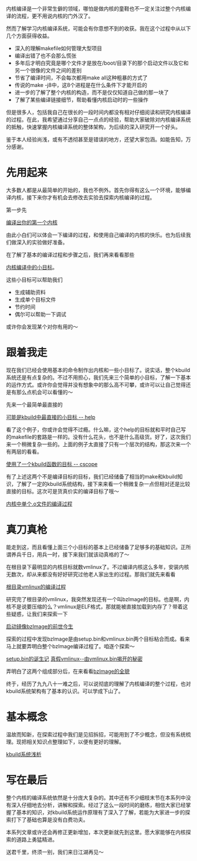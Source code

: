 内核编译是一个非常生僻的领域，哪怕是做内核的童鞋也不一定关注过整个内核编译的流程，更不用说内核的门外汉了。

然而了解学习内核编译系统，可能会有你意想不到的收获。我在这个过程中从以下几个方面获得收益。

* 深入的理解makefile如何管理大型项目
* 编译出错了也不会那么慌张
* 多年后才明白究竟是哪个文件才是放在/boot/目录下的那个启动文件以及它和另一个很像的文件之间的差别
* 节省了编译时间，不会每次都用make all这种粗暴的方式了
* 传说的make -j8中，这8个进程是在什么条件下才能开启的
* 进一步的了解了整个内核的构造，而不是仅仅知道自己做的那一块了
* 了解了某些编译链接细节，帮助看懂内核启动时的一些操作

但是很多人，包括我自己在很长的一段时间内都没有相对仔细阅读和研究内核编译的过程。在此，我希望通过分享自己一点点的经验，帮助大家破除对内核编译系统的抵触，快速掌握内核编译系统的整体架构，为后续的深入研究开一个好头。

鉴于本人经验尚浅，或有不透彻甚至是错误的地方，还望大家包涵。如能告知，万分感谢。

# 先用起来

大多数人都是从最简单的开始的，我也不例外。首先你得有这么一个环境，能够编译内核，接下来你才有机会去修改去实验去探索内核编译的过程。

第一步先

[编译出你的第一个内核][9]

由此小白们可以体会一下编译的过程，和使用自己编译的内核的快乐。也为后续我们做深入的实验做好准备。

在了解了基本的编译过程和步骤之后，我们再来看看那些

[内核编译中的小目标][10]。

这些小目标可以帮助我们

* 生成辅助资料
* 生成单个目标文件
* 节约时间
* 偶尔可以帮助一下调试

或许你会发现某个对你有用的～

# 跟着我走

现在我们已经会使用基本的命令制作出内核和一些小目标了。说实话，整个kbuild系统还是有点复杂的。不过不用担心，我们先来三个简单的小目标，了解一下基本的运作方式。或许你会觉得并没有想象中的那么高不可攀，或许可以让自己觉得还是有那么点机会可以看懂的～

先来一个最简单最直接的

[可能是kbuild中最直接的小目标 -- help][11]

看了这个例子，你或许会觉得不过瘾。什么嘛，这个help的目标就和平时自己写的makefile的套路是一样的。没有什么花头，也不是什么高级货。好了，这次我们来一个稍微复杂一些的。上面的例子太直接了只有一个层次的结构，那这次来一个有两层的看看。

[使用了一个kbuild函数的目标 -- cscope][13]

有了上述这两个不是编译目标的目标，我们已经储备了相当的make和kbuild知识，了解了一定的kbuild系统结构，接下来来看一个稍微复杂一点但相对还是比较直接的目标。这次可是货真价实的编译目标了哦～

[内核中单个.o文件的编译过程][12]

# 真刀真枪

能走到这，而且看懂上面三个小目标的基本上已经储备了足够多的基础知识。正所谓养兵千日，用兵一时，接下来我们就该动真格的了～

在根目录下最明显的内核目标就数vmlinux了。不过编译内核这么多年，安装内核无数次，却从来都没有好好研究过他老人家出生的过程。那我们就先来看看

[根目录vmlinux的编译过程][1]

研究完了根目录的vmlinux，我突然发现还有一个叫bzImage的目标。也是啊，内核不是说要压缩的么？vmlinux是ELF格式，那就能被直接加载到内存了？带着这些疑惑，让我们来探索一下

[启动镜像bzImage的前世今生][2]

探索的过程中发现bzImage是由setup.bin和vmlinux.bin两个目标粘合而成。看来马上就要弄明白整个bzImage编译过程了。咱逐个探索～

[setup.bin的诞生记][14]
[真假vmlinux--由vmlinux.bin揭开的秘密][3]

弄明白了这两个组成部分后，在来看看[bzImage的全貌][16]

终于，经历了九九八十一难之后，可以说彻底的理解了内核编译的整个过程，也对kbuild系统架构有了基本的认识。可以学成下山了。

# 基本概念

温故而知新，在探索过程中我们是见招拆招，可能用到了不少概念，但没有系统梳理。现把相关知识点整理如下，以便有更好的理解。

[kbuild系统浅析][15]


# 写在最后

整个内核的编译系统依然是十分庞大复杂的。其中还有不少细枝末节在本系列中没有深入仔细地去分析，讲解和探索。经过了这么一段时间的磨练，相信大家已经掌握了基本的知识，对kbuild系统运作原理有了深入了了解，若能为大家进一步的探索打下了基础也算是没有白费功夫。

本系列文章或许还会再修正更新增加，本次更新就先到这里。愿大家能够在内核探索的道路上勇猛精进。

送君千里，终须一别，我们来日江湖再见～

[1]: /brief_tutorial_on_kbuild/06_building_vmlinux_under_root.md
[2]: /brief_tutorial_on_kbuild/07_rules_for_bzImage.md
[3]: /brief_tutorial_on_kbuild/09_rule_for_vmlinux_bin.md
[4]: http://blog.csdn.net/richardysteven/article/details/52551443
[8]: https://www.gnu.org/software/make/manual/make.html#Rule-Introduction
[9]: /brief_tutorial_on_kbuild/01_build_your_first_kernel.md
[10]: /brief_tutorial_on_kbuild/02_common_targets_in_kernel.md
[11]: /brief_tutorial_on_kbuild/03_first_target_help.md
[12]: /brief_tutorial_on_kbuild/05_rules_for_single_object.md
[13]: /brief_tutorial_on_kbuild/04_one_example_of_kbuild_function_cscope.md
[14]: /brief_tutorial_on_kbuild/08_rule_for_setupbin.md
[15]: /brief_tutorial_on_kbuild/13_root_makefile.md
[16]: /brief_tutorial_on_kbuild/14_bzImage_whole_picture.md